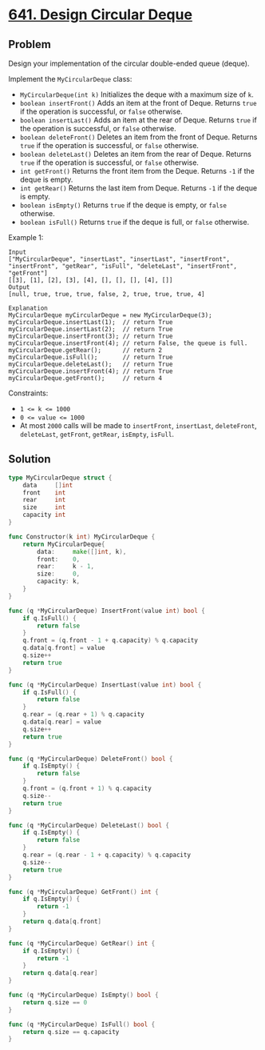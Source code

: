 # [641. Design Circular Deque](https://leetcode.com/problems/design-circular-deque/)

## Problem

Design your implementation of the circular double-ended queue (deque).

Implement the `MyCircularDeque` class:

- `MyCircularDeque(int k)` Initializes the deque with a maximum size of `k`.
- `boolean insertFront()` Adds an item at the front of Deque. Returns `true` if the operation is successful, or `false` otherwise.
- `boolean insertLast()` Adds an item at the rear of Deque. Returns `true` if the operation is successful, or `false` otherwise.
- `boolean deleteFront()` Deletes an item from the front of Deque. Returns `true` if the operation is successful, or `false` otherwise.
- `boolean deleteLast()` Deletes an item from the rear of Deque. Returns `true` if the operation is successful, or `false` otherwise.
- `int getFront()` Returns the front item from the Deque. Returns `-1` if the deque is empty.
- `int getRear()` Returns the last item from Deque. Returns `-1` if the deque is empty.
- `boolean isEmpty()` Returns `true` if the deque is empty, or `false` otherwise.
- `boolean isFull()` Returns `true` if the deque is full, or `false` otherwise.


Example 1:

```
Input
["MyCircularDeque", "insertLast", "insertLast", "insertFront", "insertFront", "getRear", "isFull", "deleteLast", "insertFront", "getFront"]
[[3], [1], [2], [3], [4], [], [], [], [4], []]
Output
[null, true, true, true, false, 2, true, true, true, 4]

Explanation
MyCircularDeque myCircularDeque = new MyCircularDeque(3);
myCircularDeque.insertLast(1);  // return True
myCircularDeque.insertLast(2);  // return True
myCircularDeque.insertFront(3); // return True
myCircularDeque.insertFront(4); // return False, the queue is full.
myCircularDeque.getRear();      // return 2
myCircularDeque.isFull();       // return True
myCircularDeque.deleteLast();   // return True
myCircularDeque.insertFront(4); // return True
myCircularDeque.getFront();     // return 4
``` 

Constraints:

- `1 <= k <= 1000`
- `0 <= value <= 1000`
- At most `2000` calls will be made to `insertFront`, `insertLast`, `deleteFront`, `deleteLast`, `getFront`, `getRear`, `isEmpty`, `isFull`.

## Solution

```go
type MyCircularDeque struct {
	data     []int
	front    int
	rear     int
	size     int
	capacity int
}

func Constructor(k int) MyCircularDeque {
	return MyCircularDeque{
		data:     make([]int, k),
		front:    0,
		rear:     k - 1,
		size:     0,
		capacity: k,
	}
}

func (q *MyCircularDeque) InsertFront(value int) bool {
	if q.IsFull() {
		return false
	}
	q.front = (q.front - 1 + q.capacity) % q.capacity
	q.data[q.front] = value
	q.size++
	return true
}

func (q *MyCircularDeque) InsertLast(value int) bool {
	if q.IsFull() {
		return false
	}
	q.rear = (q.rear + 1) % q.capacity
	q.data[q.rear] = value
	q.size++
	return true
}

func (q *MyCircularDeque) DeleteFront() bool {
	if q.IsEmpty() {
		return false
	}
	q.front = (q.front + 1) % q.capacity
	q.size--
	return true
}

func (q *MyCircularDeque) DeleteLast() bool {
	if q.IsEmpty() {
		return false
	}
	q.rear = (q.rear - 1 + q.capacity) % q.capacity
	q.size--
	return true
}

func (q *MyCircularDeque) GetFront() int {
	if q.IsEmpty() {
		return -1
	}
	return q.data[q.front]
}

func (q *MyCircularDeque) GetRear() int {
	if q.IsEmpty() {
		return -1
	}
	return q.data[q.rear]
}

func (q *MyCircularDeque) IsEmpty() bool {
	return q.size == 0
}

func (q *MyCircularDeque) IsFull() bool {
	return q.size == q.capacity
}
```